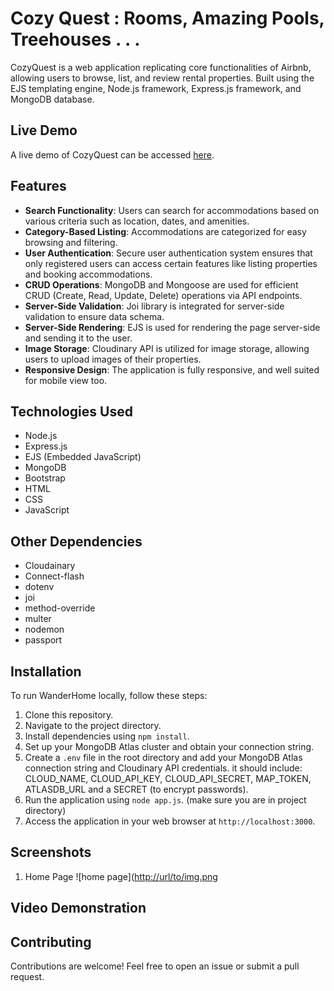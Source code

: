 # Cozy Quest : Rooms, Amazing Pools, Treehouses . . . 

CozyQuest is a web application replicating core functionalities of Airbnb, allowing users to browse, list, and review rental properties. Built using the EJS templating engine, Node.js framework, Express.js framework, and MongoDB database.

## Live Demo

A live demo of CozyQuest can be accessed [here](https://cozy-quest.onrender.com/listings).

## Features

- **Search Functionality**: Users can search for accommodations based on various criteria such as location, dates, and amenities.
- **Category-Based Listing**: Accommodations are categorized for easy browsing and filtering.
- **User Authentication**: Secure user authentication system ensures that only registered users can access certain features like listing properties and booking accommodations.
- **CRUD Operations**: MongoDB and Mongoose are used for efficient CRUD (Create, Read, Update, Delete) operations via API endpoints.
- **Server-Side Validation**: Joi library is integrated for server-side validation to ensure data schema.
- **Server-Side Rendering**: EJS is used for rendering the page server-side and sending it to the user.
- **Image Storage**: Cloudinary API is utilized for image storage, allowing users to upload images of their properties.
- **Responsive Design**: The application is fully responsive, and well suited for mobile view too.

## Technologies Used

- Node.js
- Express.js
- EJS (Embedded JavaScript)
- MongoDB
- Bootstrap
- HTML
- CSS
- JavaScript

## Other Dependencies

- Cloudainary
- Connect-flash
- dotenv
- joi
- method-override
- multer
- nodemon
- passport
  
## Installation

To run WanderHome locally, follow these steps:

1. Clone this repository.
2. Navigate to the project directory.
3. Install dependencies using `npm install`.
4. Set up your MongoDB Atlas cluster and obtain your connection string.
5. Create a `.env` file in the root directory and add your MongoDB Atlas connection string and Cloudinary API credentials.
   it should include: CLOUD_NAME, CLOUD_API_KEY, CLOUD_API_SECRET, MAP_TOKEN, ATLASDB_URL and a SECRET (to encrypt passwords).
7. Run the application using `node app.js`. (make sure you are in project directory)
8. Access the application in your web browser at `http://localhost:3000`.

## Screenshots
1. Home Page
![home page]([http://url/to/img.png](https://github.com/Mangalam-17/CozyQuest/blob/3bdb03b3fcc6b17ca199f1e244dae8748cf04a69/preview/Screenshot%202025-04-15%20at%207.28.36%E2%80%AFPM.png)

## Video Demonstration


## Contributing
Contributions are welcome! Feel free to open an issue or submit a pull request.

